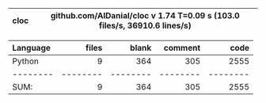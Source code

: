 cloc|github.com/AlDanial/cloc v 1.74  T=0.09 s (103.0 files/s, 36910.6 lines/s)
--- | ---

Language|files|blank|comment|code
:-------|-------:|-------:|-------:|-------:
Python|9|364|305|2555
--------|--------|--------|--------|--------
SUM:|9|364|305|2555
